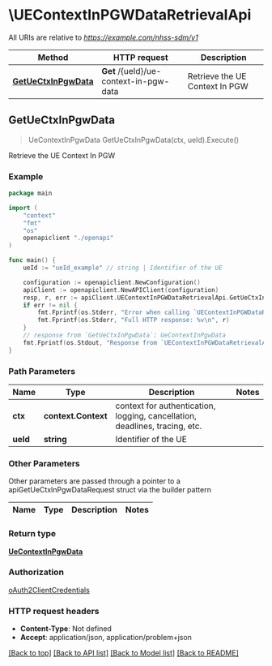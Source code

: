 # \UEContextInPGWDataRetrievalApi

All URIs are relative to *https://example.com/nhss-sdm/v1*

Method | HTTP request | Description
------------- | ------------- | -------------
[**GetUeCtxInPgwData**](UEContextInPGWDataRetrievalApi.md#GetUeCtxInPgwData) | **Get** /{ueId}/ue-context-in-pgw-data | Retrieve the UE Context In PGW



## GetUeCtxInPgwData

> UeContextInPgwData GetUeCtxInPgwData(ctx, ueId).Execute()

Retrieve the UE Context In PGW

### Example

```go
package main

import (
    "context"
    "fmt"
    "os"
    openapiclient "./openapi"
)

func main() {
    ueId := "ueId_example" // string | Identifier of the UE

    configuration := openapiclient.NewConfiguration()
    apiClient := openapiclient.NewAPIClient(configuration)
    resp, r, err := apiClient.UEContextInPGWDataRetrievalApi.GetUeCtxInPgwData(context.Background(), ueId).Execute()
    if err != nil {
        fmt.Fprintf(os.Stderr, "Error when calling `UEContextInPGWDataRetrievalApi.GetUeCtxInPgwData``: %v\n", err)
        fmt.Fprintf(os.Stderr, "Full HTTP response: %v\n", r)
    }
    // response from `GetUeCtxInPgwData`: UeContextInPgwData
    fmt.Fprintf(os.Stdout, "Response from `UEContextInPGWDataRetrievalApi.GetUeCtxInPgwData`: %v\n", resp)
}
```

### Path Parameters


Name | Type | Description  | Notes
------------- | ------------- | ------------- | -------------
**ctx** | **context.Context** | context for authentication, logging, cancellation, deadlines, tracing, etc.
**ueId** | **string** | Identifier of the UE | 

### Other Parameters

Other parameters are passed through a pointer to a apiGetUeCtxInPgwDataRequest struct via the builder pattern


Name | Type | Description  | Notes
------------- | ------------- | ------------- | -------------


### Return type

[**UeContextInPgwData**](UeContextInPgwData.md)

### Authorization

[oAuth2ClientCredentials](../README.md#oAuth2ClientCredentials)

### HTTP request headers

- **Content-Type**: Not defined
- **Accept**: application/json, application/problem+json

[[Back to top]](#) [[Back to API list]](../README.md#documentation-for-api-endpoints)
[[Back to Model list]](../README.md#documentation-for-models)
[[Back to README]](../README.md)

